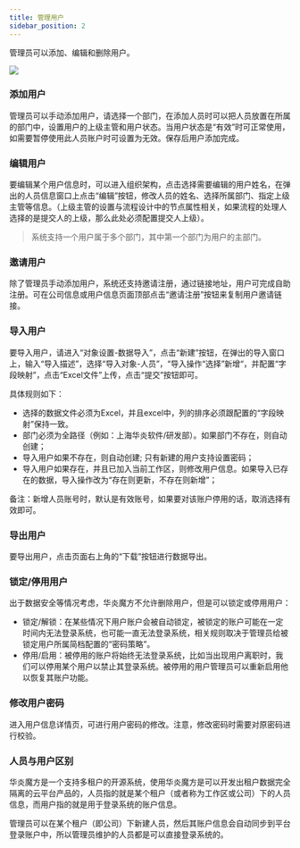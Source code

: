 ```yaml
---
title: 管理用户
sidebar_position: 2
---
```


管理员可以添加、编辑和删除用户。

 ![](/../static/img/zh-CN/users.png)

### 添加用户

管理员可以手动添加用户，请选择一个部门，在添加人员时可以把人员放置在所属的部门中，设置用户的上级主管和用户状态。当用户状态是“有效”时可正常使用，如需要暂停使用此人员账户时可设置为无效。保存后用户添加完成。

### 编辑用户

要编辑某个用户信息时，可以进入组织架构，点击选择需要编辑的用户姓名，在弹出的人员信息窗口上点击“编辑”按钮，修改人员的姓名、选择所属部门、指定上级主管等信息。（上级主管的设置与流程设计中的节点属性相关，如果流程的处理人选择的是提交人的上级，那么此处必须配置提交人上级）。

> 系统支持一个用户属于多个部门，其中第一个部门为用户的主部门。

### 邀请用户

除了管理员手动添加用户，系统还支持邀请注册，通过链接地址，用户可完成自助注册。可在公司信息或用户信息页面顶部点击“邀请注册”按钮来复制用户邀请链接。


### 导入用户

要导入用户，请进入“对象设置-数据导入”，点击“新建”按钮，在弹出的导入窗口上，输入“导入描述”，选择“导入对象-人员”，“导入操作“选择”新增“，并配置“字段映射”，点击“Excel文件”上传，点击“提交”按钮即可。

具体规则如下：

* 选择的数据文件必须为Excel，并且excel中，列的排序必须跟配置的“字段映射”保持一致。
* 部门必须为全路径（例如：上海华炎软件/研发部）。如果部门不存在，则自动创建；
* 导入用户如果不存在，则自动创建; 只有新建的用户支持设置密码；
* 导入用户如果存在，并且已加入当前工作区，则修改用户信息。如果导入已存在的数据，导入操作改为“存在则更新，不存在则新增”；

备注：新增人员账号时，默认是有效账号，如果要对该账户停用的话，取消选择有效即可。

### 导出用户

要导出用户，点击页面右上角的“下载”按钮进行数据导出。

### 锁定/停用用户

出于数据安全等情况考虑，华炎魔方不允许删除用户，但是可以锁定或停用用户：

* 锁定/解锁：在某些情况下用户账户会被自动锁定，被锁定的账户可能在一定时间内无法登录系统，也可能一直无法登录系统，相关规则取决于管理员给被锁定用户所属简档配置的“密码策略”。
* 停用/启用：被停用的账户将始终无法登录系统，比如当出现用户离职时，我们可以停用某个用户以禁止其登录系统。被停用的用户管理员可以重新启用他以恢复其账户功能。

### 修改用户密码
进入用户信息详情页，可进行用户密码的修改。注意，修改密码时需要对原密码进行校验。

### 人员与用户区别

华炎魔方是一个支持多租户的开源系统，使用华炎魔方是可以开发出租户数据完全隔离的云平台产品的，人员指的就是某个租户（或者称为工作区或公司）下的人员信息，而用户指的就是用于登录系统的账户信息。

管理员可以在某个租户（即公司）下新建人员，然后其账户信息会自动同步到平台登录账户中，所以管理员维护的人员都是可以直接登录系统的。 
